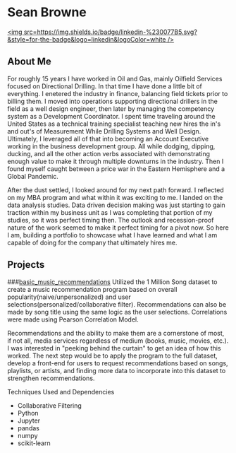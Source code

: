 # Sean Browne
[<img src=https://img.shields.io/badge/linkedin-%230077B5.svg?&style=for-the-badge&logo=linkedin&logoColor=white />](https://www.linkedin.com/in/seanbrowne/)

## About Me
For roughly 15 years I have worked in Oil and Gas, mainly Oilfield Services focused on Directional Drilling.  In that time I have done a little bit of everything.  I enetered the industry in finance, balancing field tickets prior to billing them.  I moved into operations supporting directional drillers in the field as a well design engineer, then later by managing the competency system as a Development Coordinator.  I spent time traveling around the United States as a technical training specialist teaching new hires the in's and out's of Measurement While Drilling Systems and Well Design.  Ultimately, I leveraged all of that into becoming an Account Executive working in the business development group.  All while dodging, dipping, ducking, and all the other action verbs associated with demonstrating enough value to make it through multiple downturns in the industry.  Then I found myself caught between a price war in the Eastern Hemisphere and a Global Pandemic.

After the dust settled, I looked around for my next path forward.  I reflected on my MBA program and what within it was exciting to me.  I landed on the data analysis studies.  Data driven decision making was just starting to gain traction within my business unit as I was completing that portion of my studies, so it was perfect timing then.  The outlook and recession-proof nature of the work seemed to make it perfect timing for a pivot now.  So here I am, building a portfolio to showcase what I have learned and what I am capable of doing for the company that ultimately hires me.

## Projects
###[basic_music_recommendations](https://github.com/sbrowne15/basic_music_recommendations)
Utilized the 1 Million Song dataset to create a music recommendation program based on overall popularity(naive/unpersonalized) and user selections(personalized/collaborative filter).  Recommendations can also be made by song title using the same logic as the user selections.  Correlations were made using Pearson Correlation Model.

Recommendations and the ability to make them are a cornerstone of most, if not all, media services regardless of medium (books, music, movies, etc.).  I was interested in "peeking behind the curtain" to get an idea of how this worked.  The next step would be to apply the program to the full dataset, develop a front-end for users to request recommendations based on songs, playlists, or artists, and finding more data to incorporate into this dataset to strengthen recommendations.

Techniques Used and Dependencies
- Collaborative Filtering
- Python
- Jupyter
- pandas
- numpy
- scikit-learn


